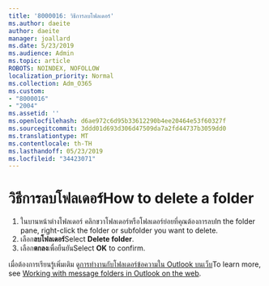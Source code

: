 ```yaml
---
title: '8000016: วิธีการลบโฟลเดอร์'
ms.author: daeite
author: daeite
manager: joallard
ms.date: 5/23/2019
ms.audience: Admin
ms.topic: article
ROBOTS: NOINDEX, NOFOLLOW
localization_priority: Normal
ms.collection: Adm_O365
ms.custom:
- "8000016"
- "2004"
ms.assetid: ''
ms.openlocfilehash: d6ae972c6d95b33612290b4ee20464e53f60327f
ms.sourcegitcommit: 3ddd01d693d306d47509da7a2fd44737b3059dd0
ms.translationtype: MT
ms.contentlocale: th-TH
ms.lasthandoff: 05/23/2019
ms.locfileid: "34423071"
---
```

# <a name="how-to-delete-a-folder"></a><span data-ttu-id="45b96-102">วิธีการลบโฟลเดอร์</span><span class="sxs-lookup"><span data-stu-id="45b96-102">How to delete a folder</span></span>

1. <span data-ttu-id="45b96-103">ในบานหน้าต่างโฟลเดอร์ คลิกขวาโฟลเดอร์หรือโฟลเดอร์ย่อยที่คุณต้องการลบ</span><span class="sxs-lookup"><span data-stu-id="45b96-103">In the folder pane, right-click the folder or subfolder you want to delete.</span></span>
2. <span data-ttu-id="45b96-104">เลือก**ลบโฟลเดอร์**</span><span class="sxs-lookup"><span data-stu-id="45b96-104">Select **Delete folder**.</span></span>
3. <span data-ttu-id="45b96-105">เลือก**ตกลง**เพื่อยืนยัน</span><span class="sxs-lookup"><span data-stu-id="45b96-105">Select **OK** to confirm.</span></span>

<span data-ttu-id="45b96-106">เมื่อต้องการเรียนรู้เพิ่มเติม ดู[การทำงานกับโฟลเดอร์ข้อความใน Outlook บนเว็บ](https://support.office.com/article/ae0f10d6-54e7-4f29-acd3-78cdc3fdcb9f)</span><span class="sxs-lookup"><span data-stu-id="45b96-106">To learn more, see [Working with message folders in Outlook on the web](https://support.office.com/article/ae0f10d6-54e7-4f29-acd3-78cdc3fdcb9f).</span></span>

